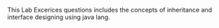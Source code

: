 
This Lab Excerices questions includes the concepts of inheritance and interface designing using java lang.
